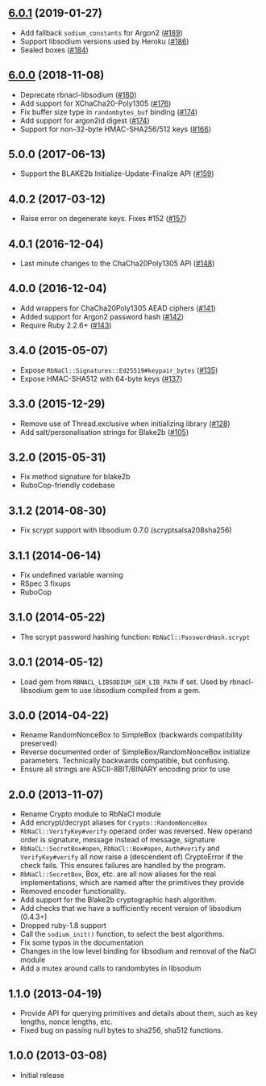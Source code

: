 ## [6.0.1] (2019-01-27)

- Add fallback `sodium_constants` for Argon2 ([#189])
- Support libsodium versions used by Heroku ([#186])
- Sealed boxes ([#184])

## [6.0.0] (2018-11-08)

- Deprecate rbnacl-libsodium ([#180])
- Add support for XChaCha20-Poly1305 ([#176])
- Fix buffer size type in `randombytes_buf` binding ([#174])
- Add support for argon2id digest ([#174])
- Support for non-32-byte HMAC-SHA256/512 keys ([#166])

## 5.0.0 (2017-06-13)

- Support the BLAKE2b Initialize-Update-Finalize API ([#159])

## 4.0.2 (2017-03-12)

- Raise error on degenerate keys. Fixes #152 ([#157])

## 4.0.1 (2016-12-04)

- Last minute changes to the ChaCha20Poly1305 API ([#148])

## 4.0.0 (2016-12-04)

- Add wrappers for ChaCha20Poly1305 AEAD ciphers ([#141])
- Added support for Argon2 password hash ([#142])
- Require Ruby 2.2.6+ ([#143])

## 3.4.0 (2015-05-07)

- Expose `RbNaCl::Signatures::Ed25519#keypair_bytes` ([#135])
- Expose HMAC-SHA512 with 64-byte keys ([#137]) 

## 3.3.0 (2015-12-29)

- Remove use of Thread.exclusive when initializing library ([#128])
- Add salt/personalisation strings for Blake2b ([#105])

## 3.2.0 (2015-05-31)

- Fix method signature for blake2b
- RuboCop-friendly codebase

## 3.1.2 (2014-08-30)

- Fix scrypt support with libsodium 0.7.0 (scryptsalsa208sha256)

## 3.1.1 (2014-06-14)

- Fix undefined variable warning
- RSpec 3 fixups
- RuboCop

## 3.1.0 (2014-05-22)

- The scrypt password hashing function: `RbNaCl::PasswordHash.scrypt`

## 3.0.1 (2014-05-12)

- Load gem from `RBNACL_LIBSODIUM_GEM_LIB_PATH` if set. Used by rbnacl-libsodium
  gem to use libsodium compiled from a gem.

## 3.0.0 (2014-04-22)

- Rename RandomNonceBox to SimpleBox (backwards compatibility preserved)
- Reverse documented order of SimpleBox/RandomNonceBox initialize parameters.
  Technically backwards compatible, but confusing.
- Ensure all strings are ASCII-8BIT/BINARY encoding prior to use

## 2.0.0 (2013-11-07)

- Rename Crypto module to RbNaCl module
- Add encrypt/decrypt aliases for `Crypto::RandomNonceBox`
- `RbNaCl::VerifyKey#verify` operand order was reversed. New operand order is
  signature, message instead of message, signature
- `RbNaCL::SecretBox#open`, `RbNaCl::Box#open`, `Auth#verify` and
  `VerifyKey#verify` all now raise a (descendent of) CryptoError if the check
  fails.  This ensures failures are handled by the program.
- `RbNaCl::SecretBox`, Box, etc. are all now aliases for the real
  implementations, which are named after the primitives they provide
- Removed encoder functionality.
- Add support for the Blake2b cryptographic hash algorithm.
- Add checks that we have a sufficiently recent version of libsodium (0.4.3+)
- Dropped ruby-1.8 support
- Call the `sodium_init()` function, to select the best algorithms.
- Fix some typos in the documentation
- Changes in the low level binding for libsodium and removal of the NaCl module
- Add a mutex around calls to randombytes in libsodium

## 1.1.0 (2013-04-19)

- Provide API for querying primitives and details about them, such as key
  lengths, nonce lengths, etc.
- Fixed bug on passing null bytes to sha256, sha512 functions.

## 1.0.0 (2013-03-08)

- Initial release

[6.0.1]: https://github.com/crypto-rb/rbnacl/pull/191
[#189]: https://github.com/crypto-rb/rbnacl/pull/189
[#186]: https://github.com/crypto-rb/rbnacl/pull/186
[#184]: https://github.com/crypto-rb/rbnacl/pull/184
[6.0.0]: https://github.com/crypto-rb/rbnacl/pull/182
[#180]: https://github.com/crypto-rb/rbnacl/pull/180
[#176]: https://github.com/crypto-rb/rbnacl/pull/176
[#174]: https://github.com/crypto-rb/rbnacl/pull/174
[#172]: https://github.com/crypto-rb/rbnacl/pull/172
[#166]: https://github.com/crypto-rb/rbnacl/pull/166
[#159]: https://github.com/crypto-rb/rbnacl/pull/159
[#157]: https://github.com/crypto-rb/rbnacl/pull/157
[#148]: https://github.com/crypto-rb/rbnacl/pull/148
[#143]: https://github.com/crypto-rb/rbnacl/pull/143
[#142]: https://github.com/crypto-rb/rbnacl/pull/142
[#141]: https://github.com/crypto-rb/rbnacl/pull/141
[#137]: https://github.com/crypto-rb/rbnacl/pull/137
[#135]: https://github.com/crypto-rb/rbnacl/pull/135
[#128]: https://github.com/crypto-rb/rbnacl/pull/128
[#105]: https://github.com/crypto-rb/rbnacl/pull/105
